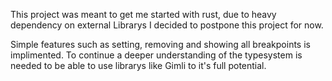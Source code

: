 This project was meant to get me started with rust, due to heavy dependency on external Librarys I decided to postpone this project for now.

Simple features such as setting, removing and showing all breakpoints is implimented. 
To continue a deeper understanding of the typesystem is needed to be able to use librarys like Gimli to it's full potential.
